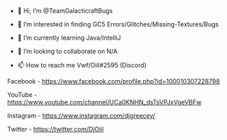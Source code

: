 - 👋 Hi, I’m @TeamGalacticraftBugs


- 👀 I’m interested in finding GC5 Errors/Glitches/Missing-Textures/Bugs


- 🌱 I’m currently learning Java/IntelliJ


- 💞️ I’m looking to collaborate on N/A


- 📫 How to reach me Vwf/Oiil#2595 (Discord)

Facebook - https://www.facebook.com/profile.php?id=100010307228798

YouTube - https://www.youtube.com/channel/UCa0KNHN_dsTsVPJxVgeVBFw

Instagram - https://www.instagram.com/djgreecey/

Twitter - https://twitter.com/DjOiil
